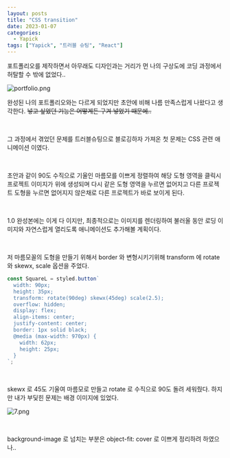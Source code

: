 ```yaml
---
layout: posts
title: "CSS transition"
date: 2023-01-07
categories:
  - Yapick
tags: ["Yapick", "트러블 슈팅", "React"]
---
```


포트폴리오를 제작하면서 아무래도 디자인과는 거리가 먼 나의 구상도에 코딩 과정에서 허탈할 수 밖에 없었다..

![portfolio.png](/assets/img/portfolio.png)

완성된 나의 포트폴리오와는 다르게 되었지만 초안에 비해 나름 만족스럽게 나왔다고 생각한다. ~~넣고 싶었던 기능은 어떻게든 구겨 넣었기 때문에..~~

<br>

그 과정에서 겪었던 문제를 트러블슈팅으로 블로깅하자 가져온 첫 문제는 CSS 관련 애니메이션 이였다.

<br>

초안과 같이 90도 수직으로 기울인 마름모를 이쁘게 정렬하여 해당 도형 영역을 클릭시 프로젝트 이미지가 위에 생성되며 다시 같은 도형 영역을 누르면 없어지고 다른 프로젝트 도형을 누르면 없어지지 않은채로 다른 프로젝트가 바로 보이게 된다.

<br>

1.0 완성본에는 이게 다 이지만, 최종적으로는 이미지를 렌더링하여 불러올 동안 로딩 이미지와 자연스럽게 열리도록 애니메이션도 추가해볼 계획이다.

<br>

저 마름모꼴의 도형을 만들기 위해서 border 와 변형시키기위해 transform 에 rotate 와 skewx, scale 옵션을 주었다.

```javascript
const SquareL = styled.button`
  width: 90px;
  height: 35px;
  transform: rotate(90deg) skewx(45deg) scale(2.5);
  overflow: hidden;
  display: flex;
  align-items: center;
  justify-content: center;
  border: 1px solid black;
  @media (max-width: 970px) {
    width: 62px;
    height: 25px;
  }
`;
```

<br>

skewx 로 45도 기울여 마름모로 만들고 rotate 로 수직으로 90도 돌려 세워줬다. 하지만 내가 부딫힌 문제는 배경 이미지에 있었다.

![7.png](/assets/img/7.png)

<br>

background-image 로 넘치는 부분은 object-fit: cover 로 이쁘게 정리하려 하였으나..
